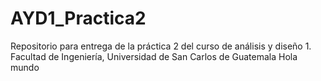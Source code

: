 # AYD1_Practica2
Repositorio para entrega de la práctica 2 del curso de análisis y diseño 1. Facultad de Ingeniería, Universidad de San Carlos de Guatemala
Hola mundo
